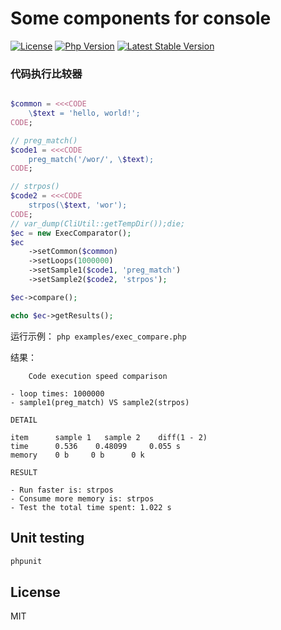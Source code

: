 # Some components for console

[![License](https://img.shields.io/packagist/l/inhere/console.svg?style=flat-square)](LICENSE)
[![Php Version](https://img.shields.io/badge/php-%3E=7.0-brightgreen.svg?maxAge=2592000)](https://packagist.org/packages/inhere/console)
[![Latest Stable Version](http://img.shields.io/packagist/v/inhere/console.svg)](https://packagist.org/packages/inhere/console)

### 代码执行比较器

```php

$common = <<<CODE
    \$text = 'hello, world!';
CODE;

// preg_match()
$code1 = <<<CODE
    preg_match('/wor/', \$text);
CODE;

// strpos()
$code2 = <<<CODE
    strpos(\$text, 'wor');
CODE;
// var_dump(CliUtil::getTempDir());die;
$ec = new ExecComparator();
$ec
    ->setCommon($common)
    ->setLoops(1000000)
    ->setSample1($code1, 'preg_match')
    ->setSample2($code2, 'strpos');

$ec->compare();

echo $ec->getResults();
```

运行示例： `php examples/exec_compare.php`

结果：

```text
    Code execution speed comparison

- loop times: 1000000
- sample1(preg_match) VS sample2(strpos)

DETAIL

item      sample 1   sample 2    diff(1 - 2)
time      0.536    0.48099     0.055 s
memory    0 b     0 b      0 k

RESULT

- Run faster is: strpos
- Consume more memory is: strpos
- Test the total time spent: 1.022 s

```

## Unit testing

```bash
phpunit
```

## License

MIT
